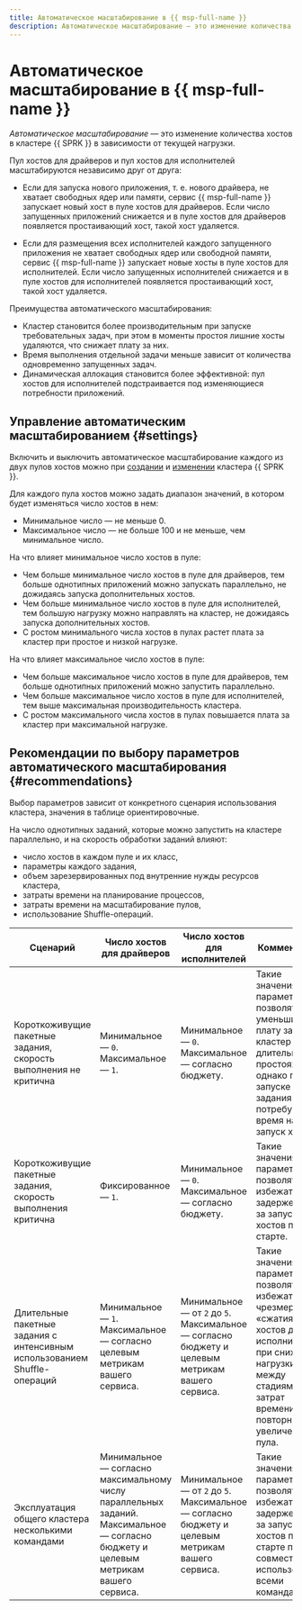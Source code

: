 ```yaml
---
title: Автоматическое масштабирование в {{ msp-full-name }}
description: Автоматическое масштабирование — это изменение количества хостов в кластере {{ SPRK }} в зависимости от текущей нагрузки.
---
```


# Автоматическое масштабирование в {{ msp-full-name }}

*Автоматическое масштабирование* — это изменение количества хостов в кластере {{ SPRK }} в зависимости от текущей нагрузки.

Пул хостов для драйверов и пул хостов для исполнителей масштабируются независимо друг от друга:

* Если для запуска нового приложения, т. е. нового драйвера, не хватает свободных ядер или памяти, сервис {{ msp-full-name }} запускает новый хост в пуле хостов для драйверов. Если число запущенных приложений снижается и в пуле хостов для драйверов появляется простаивающий хост, такой хост удаляется.

* Если для размещения всех исполнителей каждого запущенного приложения не хватает свободных ядер или свободной памяти, сервис {{ msp-full-name }} запускает новые хосты в пуле хостов для исполнителей. Если число запущенных исполнителей снижается и в пуле хостов для исполнителей появляется простаивающий хост, такой хост удаляется.

Преимущества автоматического масштабирования:
* Кластер становится более производительным при запуске требовательных задач, при этом в моменты простоя лишние хосты удаляются, что снижает плату за них.
* Время выполнения отдельной задачи меньше зависит от количества одновременно запущенных задач.
* Динамическая аллокация становится более эффективной: пул хостов для исполнителей подстраивается под изменяющиеся потребности приложений.

## Управление автоматическим масштабированием {#settings}

Включить и выключить автоматическое масштабирование каждого из двух пулов хостов можно при [создании](../operations/cluster-create.md) и [изменении](../operations/cluster-update.md) кластера {{ SPRK }}.

Для каждого пула хостов можно задать диапазон значений, в котором будет изменяться число хостов в нем:

* Минимальное число — не меньше 0.
* Максимальное число — не больше 100 и не меньше, чем минимальное число.

На что влияет минимальное число хостов в пуле:

* Чем больше минимальное число хостов в пуле для драйверов, тем больше однотипных приложений можно запускать параллельно, не дожидаясь запуска дополнительных хостов.
* Чем больше минимальное число хостов в пуле для исполнителей, тем большую нагрузку можно направлять на кластер, не дожидаясь запуска дополнительных хостов.
* С ростом минимального числа хостов в пулах растет плата за кластер при простое и низкой нагрузке.

На что влияет максимальное число хостов в пуле:

* Чем больше максимальное число хостов в пуле для драйверов, тем больше однотипных приложений можно запустить параллельно.
* Чем больше максимальное число хостов в пуле для исполнителей, тем выше максимальная производительность кластера.
* С ростом максимального числа хостов в пулах повышается плата за кластер при максимальной нагрузке.

## Рекомендации по выбору параметров автоматического масштабирования {#recommendations}

Выбор параметров зависит от конкретного сценария использования кластера, значения в таблице ориентировочные.

На число однотипных заданий, которые можно запустить на кластере параллельно, и на скорость обработки заданий влияют:
* число хостов в каждом пуле и их класс,
* параметры каждого задания,
* объем зарезервированных под внутренние нужды ресурсов кластера,
* затраты времени на планирование процессов,
* затраты времени на масштабирование пулов,
* использование Shuffle-операций.

| Сценарий          | Число хостов для драйверов | Число хостов для исполнителей | Комментарий |
|-------------------|----------------------------|-------------------------------|-------------|
| Короткоживущие пакетные задания, скорость выполнения не критична | Минимальное — `0`. Максимальное — `1`. | Минимальное — `0`. Максимальное — согласно бюджету. | Такие значения параметров позволят уменьшить плату за кластер при длительных простоях, однако при запуске задания потребуется время на запуск хостов. |
| Короткоживущие пакетные задания, скорость выполнения критична | Фиксированное — `1`. | Минимальное — `0`. Максимальное — согласно бюджету. | Такие значения параметров позволят избежать задержек из-за запуска хостов при старте. |
|  Длительные пакетные задания с интенсивным использованием Shuffle-операций | Минимальное — `1`. Максимальное — согласно целевым метрикам вашего сервиса. | Минимальное — от `2` до `5`. Максимальное — согласно бюджету и целевым метрикам вашего сервиса. | Такие значения параметров позволят избежать чрезмерного «сжатия» пула хостов для исполнителей при снижении нагрузки между стадиями и затрат времени на повторные увеличения пула. |
| Эксплуатация общего кластера несколькими командами | Минимальное — согласно максимальному числу параллельных заданий. Максимальное — согласно бюджету и целевым метрикам вашего сервиса. | Минимальное — от `2` до `5`. Максимальное — согласно бюджету и целевым метрикам вашего сервиса. | Такие значения параметров позволят избежать задержек из-за запуска хостов при старте при совместном использовании всеми командами. |
